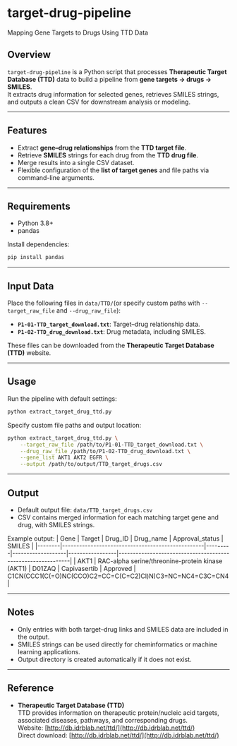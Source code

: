 # target-drug-pipeline
Mapping Gene Targets to Drugs Using TTD Data


## Overview
`target-drug-pipeline` is a Python script that processes **Therapeutic Target Database (TTD)** data to build a pipeline from **gene targets → drugs → SMILES**.  
It extracts drug information for selected genes, retrieves SMILES strings, and outputs a clean CSV for downstream analysis or modeling.

---

## Features
- Extract **gene–drug relationships** from the **TTD target file**.
- Retrieve **SMILES** strings for each drug from the **TTD drug file**.
- Merge results into a single CSV dataset.
- Flexible configuration of the **list of target genes** and file paths via command-line arguments.


---

## Requirements
- Python 3.8+
- pandas

Install dependencies:
```bash
pip install pandas
```

---

## Input Data
Place the following files in `data/TTD/`(or specify custom paths with `--target_raw_file` and `--drug_raw_file`):
- **`P1-01-TTD_target_download.txt`**: Target–drug relationship data.  
- **`P1-02-TTD_drug_download.txt`**: Drug metadata, including SMILES.

These files can be downloaded from the **Therapeutic Target Database (TTD)** website.

---

## Usage
Run the pipeline with default settings:
```bash
python extract_target_drug_ttd.py
```

Specify custom file paths and output location:
```bash
python extract_target_drug_ttd.py \
    --target_raw_file /path/to/P1-01-TTD_target_download.txt \
    --drug_raw_file /path/to/P1-02-TTD_drug_download.txt \
    --gene_list AKT1 AKT2 EGFR \
    --output /path/to/output/TTD_target_drugs.csv
```

---

## Output
- Default output file: `data/TTD_target_drugs.csv`
- CSV contains merged information for each matching target gene and drug, with SMILES strings.

Example output:
| Gene   | Target                                           | Drug_ID | Drug_name         | Approval_status | SMILES                                                      |
|--------|--------------------------------------------------|---------|-------------------|-----------------|-------------------------------------------------------------|
| AKT1   | RAC-alpha serine/threonine-protein kinase (AKT1) | D01ZAQ  | Capivasertib      | Approved        | C1CN(CCC1(C(=O)NC(CCO)C2=CC=C(C=C2)Cl)N)C3=NC=NC4=C3C=CN4   |

---

## Notes
- Only entries with both target–drug links and SMILES data are included in the output.
- SMILES strings can be used directly for cheminformatics or machine learning applications.
- Output directory is created automatically if it does not exist.

---

## Reference
- **Therapeutic Target Database (TTD)**  
  TTD provides information on therapeutic protein/nucleic acid targets, associated diseases, pathways, and corresponding drugs.  
  Website: [http://db.idrblab.net/ttd/](http://db.idrblab.net/ttd/)  
  Direct download: [http://db.idrblab.net/ttd/](http://db.idrblab.net/ttd/) 


